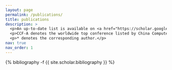 ```yaml
---
layout: page
permalink: /publications/
title: publications
description: >
  <p>An up-to-date list is available on <a href="https://scholar.google.com/citations?user=NQRaX1oAAAAJ">Google Scholar</a>.</p>
  <p>CCF-A denotes the worldwide top conference listed by China Computer Federation.</p>
  <p>* denotes the corresponding author.</p>
nav: true
nav_order: 1
---
```

<!-- _pages/publications.md -->
<div class="publications">

{% bibliography -f {{ site.scholar.bibliography }} %}

</div>
